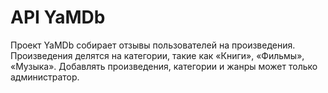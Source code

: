# API YaMDb

Проект YaMDb собирает отзывы пользователей на произведения. 
Произведения делятся на категории, такие как «Книги», «Фильмы», «Музыка». 
Добавлять произведения, категории и жанры может только администратор.
